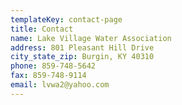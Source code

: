 ```yaml
---
templateKey: contact-page
title: Contact
name: Lake Village Water Association
address: 801 Pleasant Hill Drive
city_state_zip: Burgin, KY 40310
phone: 859-748-5642
fax: 859-748-9114
email: lvwa2@yahoo.com
---
```

